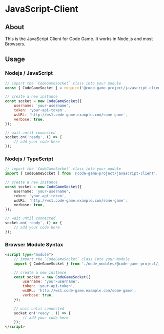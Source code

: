 # JavaScript-Client

## About

This is the JavaScript Client for Code Game. It works in Node.js and most Browsers.

## Usage

### Nodejs / JavaScript

```javascript
// import the `CodeGameSocket` class into your module
const { CodeGameSocket } = require('@code-game-project/javascript-client');

// create a new instance
const socket = new CodeGameSocket({
	username: 'your-username',
	token: 'your-api-token',
	wsURL: 'http://ws1.code-game.example.com/some-game',
	verbose: true,
});

// wait until connected
socket.on('ready', () => {
	// add your code here
});
```

### Nodejs / TypeScript

```typescript
// import the `CodeGameSocket` class into your module
import { CodeGameSocket } from '@code-game-project/javascript-client';

// create a new instance
const socket = new CodeGameSocket({
	username: 'your-username',
	token: 'your-api-token',
	wsURL: 'http://ws1.code-game.example.com/some-game',
	verbose: true,
});

// wait until connected
socket.on('ready', () => {
	// add your code here
});
```

### Browser Module Syntax

```html
<script type="module">
	// import the `CodeGameSocket` class into your module
	import { CodeGameSocket } from './node_modules/@code-game-project/javascript-client/dist/browser/index.js';

	// create a new instance
	const socket = new CodeGameSocket({
		username: 'your-username',
		token: 'your-api-token',
		wsURL: 'http://ws1.code-game.example.com/some-game',
		verbose: true,
	});

	// wait until connected
	socket.on('ready', () => {
		// add your code here
	});
</script>
```
